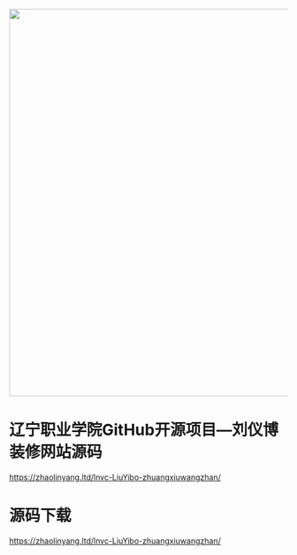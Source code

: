 <a href="https://github.com/laddzhao/lnvc-LiuYibo-zhuangxiuwangzhan"><img width="700" src="https://zhaolinyang.ltd/images/刘仪博装修网站.gif" /></a>

# 辽宁职业学院GitHub开源项目—刘仪博 装修网站源码
https://zhaolinyang.ltd/lnvc-LiuYibo-zhuangxiuwangzhan/


# 源码下载
https://zhaolinyang.ltd/lnvc-LiuYibo-zhuangxiuwangzhan/
